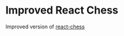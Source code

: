 # Improved React Chess

Improved version of [react-chess](https://github.com/TalhaAwan/react-chess)
